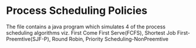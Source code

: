 # Process Scheduling Policies
The file contains a java program which simulates 4 of the process scheduling algorithms viz. First Come First Serve(FCFS), Shortest Job First-Preemtive(SJF-P), Round Robin, Priority Scheduling-NonPreemtive
